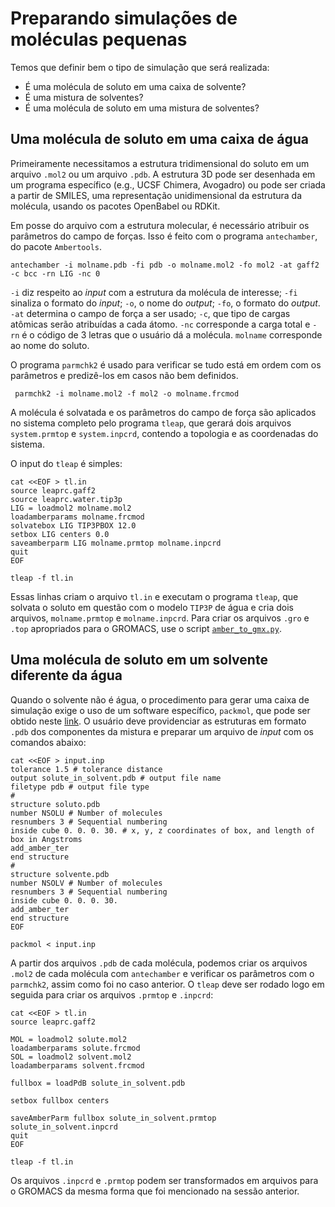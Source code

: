 # Preparando simulações de moléculas pequenas

Temos que definir bem o tipo de simulação que será realizada:
- É uma molécula de soluto em uma caixa de solvente?
- É uma mistura de solventes?
- É uma molécula de soluto em uma mistura de solventes?

## Uma molécula de soluto em uma caixa de água

Primeiramente necessitamos a estrutura tridimensional do soluto em um arquivo `.mol2`
ou um arquivo `.pdb`. A estrutura 3D pode ser desenhada em um programa específico
(e.g., UCSF Chimera, Avogadro) ou pode ser criada a partir de SMILES, uma representação
unidimensional da estrutura da molécula, usando os pacotes OpenBabel ou RDKit.

Em posse do arquivo com a estrutura molecular, é necessário atribuir os parâmetros do
campo de forças. Isso é feito com o programa `antechamber`, do pacote `Ambertools`.
```
antechamber -i molname.pdb -fi pdb -o molname.mol2 -fo mol2 -at gaff2 -c bcc -rn LIG -nc 0
```
`-i` diz respeito ao _input_ com a estrutura da molécula de interesse; `-fi` sinaliza
o formato do _input_; `-o`, o nome do _output_; `-fo`, o formato do _output_. `-at`
determina o campo de força a ser usado; `-c`, que tipo de cargas atômicas serão
atribuídas a cada átomo. `-nc` corresponde a carga total e `-rn` é o código de 3
letras que o usuário dá a molécula. `molname` corresponde ao nome do soluto.

O programa `parmchk2` é usado para verificar se tudo está em ordem com os parâmetros
e predizê-los em casos não bem definidos.
```
 parmchk2 -i molname.mol2 -f mol2 -o molname.frcmod
```

A molécula é solvatada e os parâmetros do campo de força são aplicados no sistema
completo pelo programa `tleap`, que gerará dois arquivos `system.prmtop` e
`system.inpcrd`, contendo a topologia e as coordenadas do sistema.

O input do `tleap` é simples:

```
cat <<EOF > tl.in
source leaprc.gaff2
source leaprc.water.tip3p
LIG = loadmol2 molname.mol2
loadamberparams molname.frcmod
solvatebox LIG TIP3PBOX 12.0
setbox LIG centers 0.0
saveamberparm LIG molname.prmtop molname.inpcrd
quit
EOF

tleap -f tl.in
```
Essas linhas criam o arquivo `tl.in` e executam o programa `tleap`, que solvata
o soluto em questão com o modelo `TIP3P` de água e cria dois arquivos, `molname.prmtop`
e `molname.inpcrd`. Para criar os arquivos `.gro` e `.top` apropriados para o GROMACS,
use o script [`amber_to_gmx.py`](https://github.com/gduarter/setup_md/blob/master/zzz.scripts/amber_to_gmx.py).


## Uma molécula de soluto em um solvente diferente da água

Quando o solvente não é água, o procedimento para gerar uma caixa de simulação
exige o uso de um software específico, `packmol`, que pode ser obtido neste
[link](http://leandro.iqm.unicamp.br/m3g/packmol/download.shtml). O usuário deve
providenciar as estruturas em formato `.pdb` dos componentes da mistura e preparar
um arquivo de _input_ com os comandos abaixo:

```
cat <<EOF > input.inp
tolerance 1.5 # tolerance distance
output solute_in_solvent.pdb # output file name
filetype pdb # output file type
#
structure soluto.pdb
number NSOLU # Number of molecules
resnumbers 3 # Sequential numbering
inside cube 0. 0. 0. 30. # x, y, z coordinates of box, and length of box in Angstroms
add_amber_ter
end structure
#
structure solvente.pdb
number NSOLV # Number of molecules
resnumbers 3 # Sequential numbering
inside cube 0. 0. 0. 30.
add_amber_ter
end structure
EOF

packmol < input.inp
```

A partir dos arquivos `.pdb` de cada molécula, podemos criar os arquivos `.mol2`
de cada molécula com `antechamber` e verificar os parâmetros com o `parmchk2`,
assim como foi no caso anterior. O `tleap` deve ser rodado logo em seguida para
criar os arquivos `.prmtop` e `.inpcrd`:

```
cat <<EOF > tl.in
source leaprc.gaff2

MOL = loadmol2 solute.mol2
loadamberparams solute.frcmod
SOL = loadmol2 solvent.mol2
loadamberparams solvent.frcmod

fullbox = loadPdB solute_in_solvent.pdb

setbox fullbox centers

saveAmberParm fullbox solute_in_solvent.prmtop solute_in_solvent.inpcrd
quit
EOF

tleap -f tl.in
```

Os arquivos `.inpcrd` e `.prmtop` podem ser transformados em arquivos para o
GROMACS da mesma forma que foi mencionado na sessão anterior.
